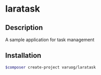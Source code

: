 # laratask

## Description
A sample application for task management

## Installation
```bash
$composer create-project varuog/laratask
```

